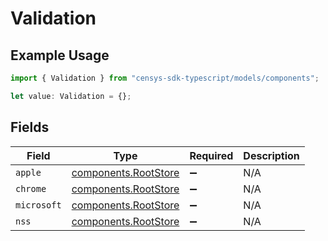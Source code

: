# Validation

## Example Usage

```typescript
import { Validation } from "censys-sdk-typescript/models/components";

let value: Validation = {};
```

## Fields

| Field                                                        | Type                                                         | Required                                                     | Description                                                  |
| ------------------------------------------------------------ | ------------------------------------------------------------ | ------------------------------------------------------------ | ------------------------------------------------------------ |
| `apple`                                                      | [components.RootStore](../../models/components/rootstore.md) | :heavy_minus_sign:                                           | N/A                                                          |
| `chrome`                                                     | [components.RootStore](../../models/components/rootstore.md) | :heavy_minus_sign:                                           | N/A                                                          |
| `microsoft`                                                  | [components.RootStore](../../models/components/rootstore.md) | :heavy_minus_sign:                                           | N/A                                                          |
| `nss`                                                        | [components.RootStore](../../models/components/rootstore.md) | :heavy_minus_sign:                                           | N/A                                                          |